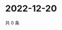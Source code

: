 # 2022-12-20

共 0 条

<!-- BEGIN WEIBO -->
<!-- 最后更新时间 Tue Dec 20 2022 09:07:04 GMT+0800 (China Standard Time) -->

<!-- END WEIBO -->
